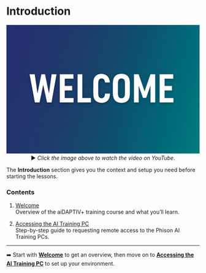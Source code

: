 # Introduction 

<p align="center">
  <a href="">
    <img src="https://github.com/aiDAPTIV-Phison/aiDAPTIV-Training-Course/blob/a8fc70ddb0c458c7c2e6fb2c0131760be30fac6b/assets/Welcome.png" width="600" alt="Welcome">
  </a>  
  <br>
  ▶️ <em>Click the image above to watch the video on YouTube.</em>
</p>

 

The **Introduction** section gives you the context and setup you need before starting the lessons.  

### Contents  

1. [Welcome](welcome/README.md)  
   Overview of the aiDAPTIV+ training course and what you’ll learn.  

2. [Accessing the AI Training PC](accessing-training-pc/README.md)  
   Step-by-step guide to requesting remote access to the Phison AI Training PCs.  

---  

➡️ Start with **[Welcome](welcome/README.md)** to get an overview, then move on to **[Accessing the AI Training PC](accessing-training-pc/README.md)** to set up your environment.  
